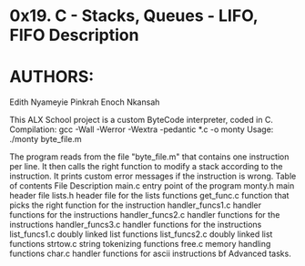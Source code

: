 # 0x19. C - Stacks, Queues - LIFO, FIFO Description
# AUTHORS:
Edith Nyameyie Pinkrah
Enoch Nkansah


This ALX School project is a custom ByteCode interpreter, coded in C. Compilation: gcc -Wall -Werror -Wextra -pedantic *.c -o monty Usage: ./monty byte_file.m

The program reads from the file "byte_file.m" that contains one instruction per line. It then calls the right function to modify a stack according to the instruction. It prints custom error messages if the instruction is wrong. Table of contents File Description main.c entry point of the program monty.h main header file lists.h header file for the lists functions get_func.c function that picks the right function for the instruction handler_funcs1.c handler functions for the instructions handler_funcs2.c handler functions for the instructions handler_funcs3.c handler functions for the instructions list_funcs1.c doubly linked list functions list_funcs2.c doubly linked list functions strtow.c string tokenizing functions free.c memory handling functions char.c handler functions for ascii instructions bf Advanced tasks.

